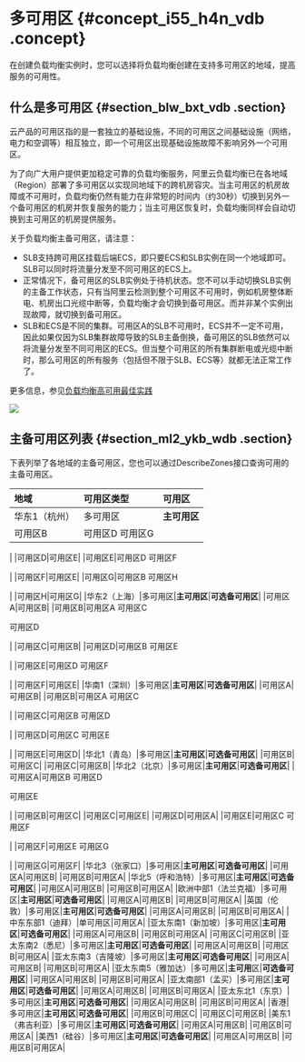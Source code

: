 # 多可用区 {#concept_i55_h4n_vdb .concept}

在创建负载均衡实例时，您可以选择将负载均衡创建在支持多可用区的地域，提高服务的可用性。

## 什么是多可用区 {#section_blw_bxt_vdb .section}

云产品的可用区指的是一套独立的基础设施，不同的可用区之间基础设施（网络，电力和空调等）相互独立，即一个可用区出现基础设施故障不影响另外一个可用区。

为了向广大用户提供更加稳定可靠的负载均衡服务，阿里云负载均衡已在各地域（Region）部署了多可用区以实现同地域下的跨机房容灾。当主可用区的机房故障或不可用时，负载均衡仍然有能力在非常短的时间内（约30秒）切换到另外一个备可用区的机房并恢复服务的能力；当主可用区恢复时，负载均衡同样会自动切换到主可用区的机房提供服务。

关于负载均衡主备可用区，请注意：

-   SLB支持跨可用区挂载后端ECS，即只要ECS和SLB实例在同一个地域即可。SLB可以同时将流量分发至不同可用区的ECS上。
-   正常情况下，备可用区的SLB实例处于待机状态。您不可以手动切换SLB实例的主备工作状态，只有当阿里云检测到整个可用区不可用时，例如机房整体断电、机房出口光缆中断等，负载均衡才会切换到备可用区。而并非某个实例出现故障，就切换到备可用区。
-   SLB和ECS是不同的集群。可用区A的SLB不可用时，ECS并不一定不可用，因此如果仅因为SLB集群故障导致的SLB主备倒换，备可用区的SLB依然可以将流量分发至不同可用区的ECS。但当整个可用区的所有集群断电或光缆中断时，那么可用区的所有服务（包括但不限于SLB、ECS等）就都无法正常工作了。

更多信息，参见[负载均衡高可用最佳实践](../../../../intl.zh-CN/产品简介/高可用介绍.md#)

![](http://static-aliyun-doc.oss-cn-hangzhou.aliyuncs.com/assets/img/15693/156108742949833_zh-CN.png)

## 主备可用区列表 {#section_ml2_ykb_wdb .section}

下表列举了各地域的主备可用区，您也可以通过DescribeZones接口查询可用的主备可用区。

|地域|可用区类型|可用区|
|:-|:----|:--|
|华东1（杭州）|多可用区|**主可用区**|**可选备可用区**|
|可用区B|可用区D 可用区G

 |
|可用区D|可用区E|
|可用区E|可用区D 可用区F

 |
|可用区F|可用区E|
|可用区G|可用区B 可用区H

 |
|可用区H|可用区G|
|华东2（上海）|多可用区|**主可用区**|**可选备可用区**|
|可用区A|可用区B|
|可用区B|可用区A 可用区C

 可用区D

 |
|可用区C|可用区B|
|可用区D|可用区B 可用区E

 |
|可用区E|可用区D 可用区F

 |
|可用区F|可用区E|
|华南1（深圳）|多可用区|**主可用区**|**可选备可用区**|
|可用区A|可用区B|
|可用区B|可用区A 可用区C

 |
|可用区C|可用区B 可用区D

 |
|可用区D|可用区C 可用区E

 |
|可用区E|可用区D|
|华北1（青岛）|多可用区|**主可用区**|**可选备可用区**|
|可用区B|可用区C|
|可用区C|可用区B|
|华北2（北京）|多可用区|**主可用区**|**可选备可用区**|
|可用区A|可用区B 可用区D

 可用区E

 |
|可用区B|可用区C|
|可用区C|可用区E|
|可用区D|可用区A|
|可用区E|可用区C 可用区F

 |
|可用区F|可用区E 可用区G

 |
|可用区G|可用区F|
|华北3（张家口）|多可用区|**主可用区**|**可选备可用区**|
|可用区A|可用区B|
|可用区B|可用区A|
|华北5（呼和浩特）|多可用区|**主可用区**|**可选备可用区**|
|可用区A|可用区B|
|可用区B|可用区A|
|欧洲中部1（法兰克福）|多可用区|**主可用区**|**可选备可用区**|
|可用区A|可用区B|
|可用区B|可用区A|
|英国（伦敦）|多可用区|**主可用区**|**可选备可用区**|
|可用区A|可用区B|
|可用区B|可用区A|
|中东东部1（迪拜）|单可用区|可用区A|
|亚太东南1（新加坡）|多可用区|**主可用区**|**可选备可用区**|
|可用区A|可用区B|
|可用区B|可用区A|
|可用区C|可用区B|
|亚太东南2（悉尼）|多可用区|**主可用区**|**可选备可用区**|
|可用区A|可用区B|
|可用区B|可用区A|
|亚太东南3（吉隆坡）|多可用区|**主可用区**|**可选备可用区**|
|可用区A|可用区B|
|可用区B|可用区A|
|亚太东南5（雅加达）|多可用区|**主可用**区|**可选备可用区**|
|可用区A|可用区B|
|可用区B|可用区A|
|亚太南部1（孟买）|多可用区|**主可用区**|**可选备可用区**|
|可用区A|可用区B|
|可用区B|可用区A|
|亚太东北1（东京）|多可用区|**主可用区**|**可选备可用区**|
|可用区A|可用区B|
|可用区B|可用区A|
|香港|多可用区|**主可用区**|**可选备可用区**|
|可用区B|可用区C|
|可用区C|可用区B|
|美东1（弗吉利亚）|多可用区|**主可用区**|**可选备可用区**|
|可用区A|可用区B|
|可用区B|可用区A|
|美西1（硅谷）|多可用区|**主可用区**|**可选备可用区**|
|可用区A|可用区B|
|可用区B|可用区A|


